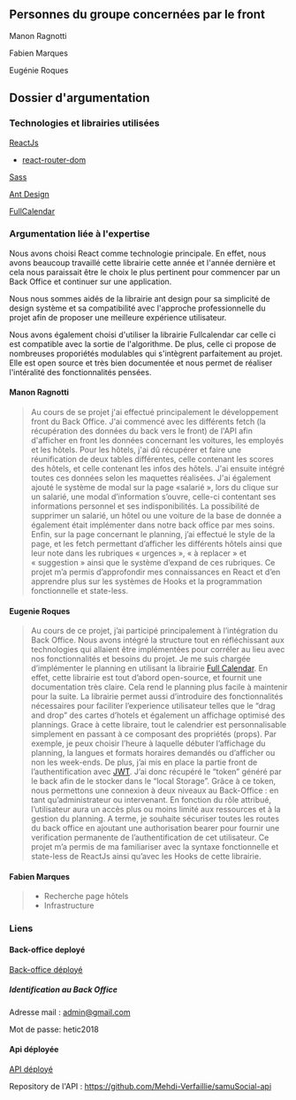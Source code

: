 ## Personnes du groupe concernées par le front

Manon Ragnotti

Fabien Marques

Eugénie Roques


## Dossier d'argumentation

### Technologies et librairies utilisées

[ReactJs](https://reactjs.org/)

 - [react-router-dom](https://www.npmjs.com/package/react-router-dom) 
 
[Sass](https://sass-lang.com/)

[Ant Design](https://ant.design/)

[FullCalendar](https://fullcalendar.io/)


### Argumentation liée à l'expertise


Nous avons choisi React comme technologie principale. En effet, nous avons beaucoup travaillé cette librairie cette année et l'année dernière et cela nous paraissait être le choix le plus pertinent pour commencer par un Back Office et continuer sur une application. 

Nous nous sommes aidés de la librairie ant design pour sa simplicité de design système et sa compatibilité avec l'approche professionnelle du projet afin de proposer une meilleure expérience utilisateur.

Nous avons également choisi d'utiliser la librairie Fullcalendar car celle ci est compatible avec la sortie de l'algorithme. De plus, celle ci propose de nombreuses proporiétés modulables qui s'intègrent parfaitement au projet. Elle est open source et très bien documentée et nous permet de réaliser l'intéralité des fonctionnalités pensées. 

#### Manon Ragnotti

>Au cours de se projet j'ai effectué principalement le développement front du Back Office. J'ai commencé avec les différents fetch (la récupération des données du back vers le front) de l'API afin d'afficher en front les données concernant les voitures, les employés et les hôtels. Pour les hôtels, j'ai dû récupérer et faire une réunification de deux tables différentes, celle contenant les scores des hôtels, et celle contenant les infos des hôtels. J'ai ensuite intégré toutes ces données selon les maquettes réalisées. 
J'ai également ajouté le système de modal sur la page «salarié », lors du clique sur un salarié, une modal d’information s’ouvre, celle-ci contentant ses informations personnel et ses indisponibilités. La possibilité de supprimer un salarié, un hôtel ou une voiture de la base de donnée a également était implémenter dans notre  back office par mes soins. 
Enfin, sur la page concernant le planning, j’ai effectué le style de la page, et les fetch permettant d’afficher les différents hôtels ainsi que leur note dans les rubriques « urgences », « à replacer » et « suggestion » ainsi que le système d’expand de ces rubriques. 
Ce projet m’a permis d’approfondir mes connaissances en React et d’en apprendre plus sur les systèmes de Hooks et la programmation fonctionnelle et state-less. 

#### Eugenie Roques

>Au cours de ce projet, j’ai participé principalement à l’intégration du Back Office. Nous avons intégré la structure tout en réfléchissant aux technologies qui allaient être implémentées pour corréler au lieu avec nos fonctionnalités et besoins du projet. 
Je me suis chargée d’implémenter le planning en utilisant la librairie [Full Calendar](fullcalendar.io). En effet, cette librairie est tout d’abord open-source, et fournit une documentation très claire. Cela rend le planning plus facile à maintenir pour la suite. La librairie permet aussi d’introduire des fonctionnalités nécessaires pour faciliter l’experience utilisateur telles que le “drag and drop” des cartes d’hotels et également un affichage optimisé des plannings. Grace à cette libraire, tout le calendrier est personnalisable simplement en passant à ce composant des propriétés (props). Par exemple, je peux choisir l’heure à laquelle débuter l’affichage du planning, la langues et formats horaires demandés ou d’afficher ou non les week-ends. 
De plus, j’ai mis en place la partie front de l’authentification avec [JWT](https://jwt.io/). J’ai donc récupéré le “token” généré par le back afin de le stocker dans le “local Storage”. Grâce à ce token, nous permettons une connexion à deux niveaux au Back-Office :  en tant qu’administrateur ou intervenant. En fonction du rôle attribué, l’utilisateur aura un accès plus ou moins limité aux ressources et à la gestion du planning. A terme, je souhaite sécuriser toutes les routes du back office en ajoutant une authorisation bearer pour fournir une verification permanente de l’authentification de cet utilisateur. 
Ce projet m’a permis de ma familiariser avec la syntaxe fonctionnelle et state-less de ReactJs ainsi qu’avec les Hooks de cette librairie. 


#### Fabien Marques

 >- Recherche page hôtels 
 >- Infrastructure


### Liens
 
#### Back-office deployé 
[Back-office déployé](http://ec2-34-249-204-157.eu-west-1.compute.amazonaws.com:80)

##### Identification au Back Office
Adresse mail : admin@gmail.com

Mot de passe: hetic2018

#### Api déployée
[API déployé](http://ec2-34-249-204-157.eu-west-1.compute.amazonaws.com:3000)

Repository de l'API :
https://github.com/Mehdi-Verfaillie/samuSocial-api

